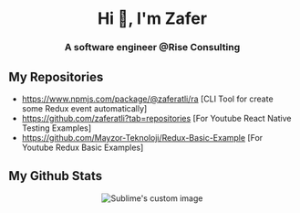 <h1 align="center">Hi 👋, I'm Zafer</h1>
<h3 align="center">A software engineer @Rise Consulting</h3>

## My Repositories
- https://www.npmjs.com/package/@zaferatli/ra [CLI Tool for create some Redux event automatically]
- https://github.com/zaferatli?tab=repositories [For Youtube React Native Testing Examples]
- https://github.com/Mayzor-Teknoloji/Redux-Basic-Example [For Youtube Redux Basic Examples]

## My Github Stats
<p align="center">
  <img src="https://github.com/zaferatli/zaferatli/assets/54990817/92fc11f7-d00e-4299-bd9e-5b1f9d3c8615" alt="Sublime's custom image"/>
</p>
  

